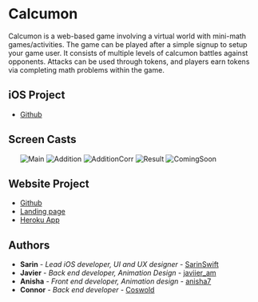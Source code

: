 # Calcumon

Calcumon is a web-based game involving a virtual world with mini-math games/activities. The game can be played after a 
simple signup to setup your game user. It consists of multiple levels of calcumon battles against opponents. Attacks can be used through tokens, and players earn tokens via completing math problems within the game. 

## iOS Project
* [Github](https://github.com/SarinSwift/Calcumon)

## Screen Casts
&nbsp; &nbsp; &nbsp; ![Main](Images/Mainpage.png)  ![Addition](Images/Addition.png) ![AdditionCorr](Images/AdditionCorrect.png) ![Result](Images/Result.png) ![ComingSoon](Images/ComingSoon.png)

## Website Project
* [Github](https://github.com/Coswold/Calcumon) 
* [Landing page](https://anisha7.github.io/Calcumon-website/?) 
* [Heroku App](https://calcumon.herokuapp.com/)


## Authors

* **Sarin** - *Lead iOS developer, UI and UX designer* - [SarinSwift](https://github.com/SarinSwift)
* **Javier** - *Back end developer, Animation Design* - [javiier_am](https://github.com/javiermms)
* **Anisha** - *Front end developer, Animation design* - [anisha7](https://github.com/Anisha7)
* **Connor** - *Back end developer* - [Coswold](https://github.com/Coswold)
